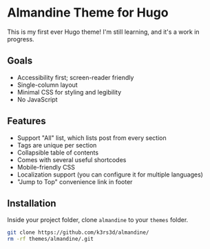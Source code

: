 # Almandine Theme for Hugo

This is my first ever Hugo theme! I'm still learning, and it's a work in progress. 

## Goals 

- Accessibility first; screen-reader friendly
- Single-column layout 
- Minimal CSS for styling and legibility
- No JavaScript

## Features 

- Support "All" list, which lists post from every section
- Tags are unique per section 
- Collapsible table of contents
- Comes with several useful shortcodes 
- Mobile-friendly CSS
- Localization support (you can configure it for multiple languages) 
- "Jump to Top" convenience link in footer 

## Installation

Inside your project folder, clone `almandine` to your `themes` folder. 

```bash
git clone https://github.com/k3rs3d/almandine/
rm -rf themes/almandine/.git
```

